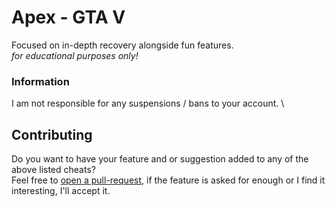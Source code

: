 # Apex - GTA V
Focused on in-depth recovery alongside fun features. \
*for educational purposes only!*

### Information
I am not responsible for any suspensions / bans to your account. \

## Contributing
Do you want to have your feature and or suggestion added to any of the above listed cheats? \
Feel free to [open a pull-request](https://github.com/Unknxwn007/Apex/pulls), if the feature is asked for enough or I find it interesting, I'll accept it. 